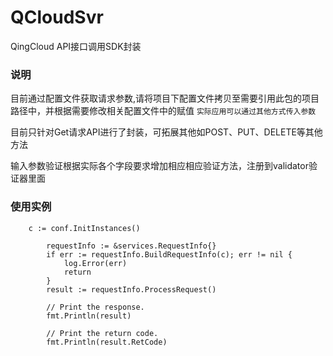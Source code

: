# QCloudSvr 

QingCloud API接口调用SDK封装

### 说明
目前通过配置文件获取请求参数,请将项目下配置文件拷贝至需要引用此包的项目路径中，并根据需要修改相关配置文件中的赋值
`实际应用可以通过其他方式传入参数`

目前只针对Get请求API进行了封装，可拓展其他如POST、PUT、DELETE等其他方法

输入参数验证根据实际各个字段要求增加相应相应验证方法，注册到validator验证器里面

### 使用实例
```
	c := conf.InitInstances()
    
    	requestInfo := &services.RequestInfo{}
    	if err := requestInfo.BuildRequestInfo(c); err != nil {
    		log.Error(err)
    		return
    	}
    	result := requestInfo.ProcessRequest()
    
    	// Print the response.
    	fmt.Println(result)
    
    	// Print the return code.
    	fmt.Println(result.RetCode)
```